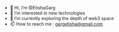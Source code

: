 - 👋 Hi, I’m @EtishaGarg
- 👀 I’m interested in new technologies
- 🌱 I’m currently exploring the depth of web3 space
- 📫 How to reach me : gargetisha@gmail.com

<!---
EtishaGarg/EtishaGarg is a ✨ special ✨ repository because its `README.md` (this file) appears on your GitHub profile.
You can click the Preview link to take a look at your changes.
--->
